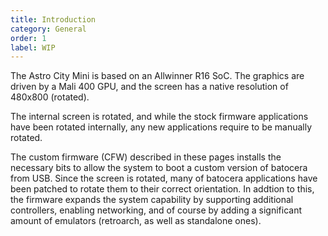```yaml
---
title: Introduction
category: General
order: 1
label: WIP
---
```


The Astro City Mini is based on an Allwinner R16 SoC. The graphics are driven by a Mali 400 GPU, and the screen has a native resolution of 480x800 (rotated).

The internal screen is rotated, and while the stock firmware applications have been rotated internally, any new applications  require to be manually rotated.

The custom firmware (CFW) described in these pages installs the necessary bits to allow the system to boot a custom version of batocera from USB. Since the screen is rotated, many of batocera applications have been patched to rotate them to their correct orientation. In addtion to this, the firmware expands the system capability by supporting additional controllers, enabling networking, and of course by adding a significant amount of emulators (retroarch, as well as standalone ones).
